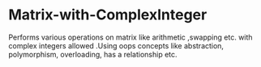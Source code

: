 # Matrix-with-ComplexInteger
Performs various operations on matrix like arithmetic ,swapping etc. with complex integers allowed .Using oops concepts like abstraction, polymorphism, overloading, has a relationship etc.
